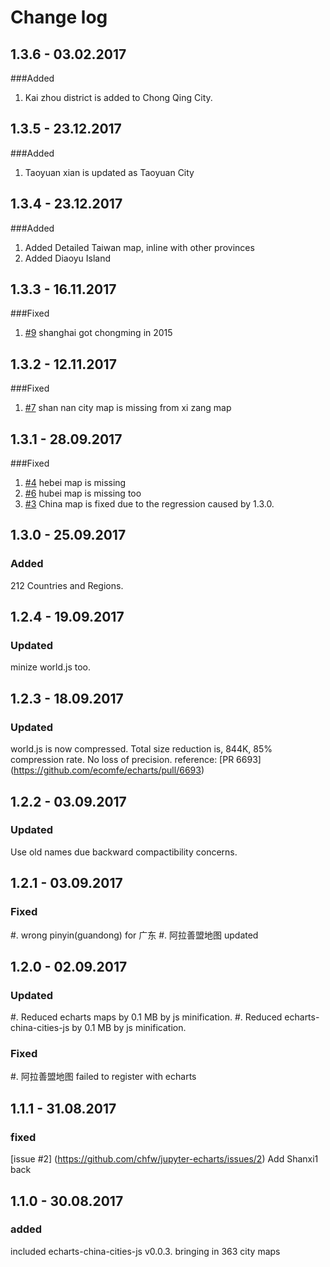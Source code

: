 # Change log

## 1.3.6 - 03.02.2017

###Added

1. Kai zhou district is added to Chong Qing City.

## 1.3.5 - 23.12.2017

###Added

1. Taoyuan xian is updated as Taoyuan City


## 1.3.4 - 23.12.2017

###Added

1. Added Detailed Taiwan map, inline with other provinces
2. Added Diaoyu Island

## 1.3.3 - 16.11.2017

###Fixed

1. [#9](https://github.com/chfw/jupyter-echarts/issues/9) shanghai got chongming in 2015

## 1.3.2 - 12.11.2017

###Fixed

1. [#7](https://github.com/chfw/jupyter-echarts/issues/7) shan nan city map is missing from xi zang map

## 1.3.1 - 28.09.2017

###Fixed

1. [#4](https://github.com/chfw/jupyter-echarts/issues/4) hebei map is missing
1. [#6](https://github.com/chfw/jupyter-echarts/issues/6) hubei map is missing too
1. [#3](https://github.com/chfw/jupyter-echarts/issues/3) China map is fixed due to
   the regression caused by 1.3.0.

## 1.3.0 - 25.09.2017

### Added

212 Countries and Regions.

## 1.2.4 - 19.09.2017

### Updated

minize world.js too.

## 1.2.3 - 18.09.2017

### Updated

world.js is now compressed. Total size reduction is, 844K, 85% compression rate.
No loss of precision. reference: [PR 6693] (https://github.com/ecomfe/echarts/pull/6693)

## 1.2.2 - 03.09.2017

### Updated

Use old names due backward compactibility concerns.

## 1.2.1 - 03.09.2017

### Fixed

#. wrong pinyin(guandong) for 广东
#. 阿拉善盟地图 updated

## 1.2.0 - 02.09.2017

### Updated

#. Reduced echarts maps by 0.1 MB by js minification.
#. Reduced echarts-china-cities-js by 0.1 MB by js minification.

### Fixed

#. 阿拉善盟地图 failed to register with echarts

## 1.1.1 - 31.08.2017

### fixed

[issue #2] (https://github.com/chfw/jupyter-echarts/issues/2) Add Shanxi1 back

## 1.1.0 - 30.08.2017

### added

included echarts-china-cities-js v0.0.3. bringing in 363 city maps


